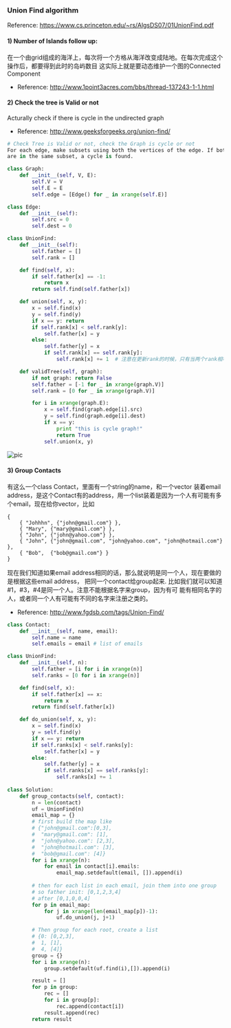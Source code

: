 ### Union Find algorithm 
Reference: https://www.cs.princeton.edu/~rs/AlgsDS07/01UnionFind.pdf

#### 1) Number of Islands follow up:
在一个由grid组成的海洋上，每次将一个方格从海洋改变成陆地。在每次完成这个操作后，都要得到此时的岛屿数目
这实际上就是要动态维护一个图的Connected Component
* Reference: http://www.1point3acres.com/bbs/thread-137243-1-1.html

#### 2) Check the tree is Valid or not
Acturally check if there is cycle in the undirected graph 
* Reference: http://www.geeksforgeeks.org/union-find/

```python
# Check Tree is Valid or not, check the Graph is cycle or not 
For each edge, make subsets using both the vertices of the edge. If both the vertices 
are in the same subset, a cycle is found.

class Graph:
    def __init__(self, V, E):
        self.V = V
        self.E = E
        self.edge = [Edge() for _ in xrange(self.E)]

class Edge:
    def __init__(self):
        self.src = 0
        self.dest = 0

class UnionFind:
    def __init__(self):
        self.father = []
        self.rank = []

    def find(self, x):
        if self.father[x] == -1:
            return x
        return self.find(self.father[x])

    def union(self, x, y):
        x = self.find(x)
        y = self.find(y)
        if x == y: return
        if self.rank[x] < self.rank[y]:
            self.father[x] = y
        else:
            self.father[y] = x
            if self.rank[x] == self.rank[y]:
                self.rank[x] += 1  # 注意在更新rank的时候，只有当两个rank相等的时候才需要加一，否则不变，如下图

    def validTree(self, graph):
        if not graph: return False
        self.father = [-1 for _ in xrange(graph.V)]
        self.rank = [0 for _ in xrange(graph.V)]

        for i in xrange(graph.E):
            x = self.find(graph.edge[i].src)
            y = self.find(graph.edge[i].dest)
            if x == y:
                print "this is cycle graph!"
                return True
            self.union(x, y)

```

![pic](https://cloud.githubusercontent.com/assets/9062406/8512632/58fbbdf6-2301-11e5-9e26-85efa559670c.png)



#### 3) Group Contacts
有这么一个class Contact，里面有一个string的name，和一个vector 装着email address，是这个Contact有的address，用一个list装着是因为一个人有可能有多个email，现在给你vector，比如
```
{
    { "Johhhn", {"john@gmail.com"} },
    { "Mary", {"mary@gmail.com"} },
    { "John", {"john@yahoo.com"} },
    { "John", {"john@gmail.com", "john@yahoo.com", "john@hotmail.com"} },
    { "Bob",  {"bob@gmail.com"} }
}
```
现在我们知道如果email address相同的话，那么就说明是同一个人，现在要做的是根据这些email address，
把同一个contact给group起来. 比如我们就可以知道#1，#3，#4是同一个人。注意不能根据名字来group，因为有可
能有相同名字的人，或者同一个人有可能有不同的名字来注册之类的。

* Reference: http://www.fgdsb.com/tags/Union-Find/

```python
class Contact:
    def __init__(self, name, email):
        self.name = name
        self.emails = email # list of emails 

class UnionFind:
    def __init__(self, n):
        self.father = [i for i in xrange(n)]
        self.ranks = [0 for i in xrange(n)]

    def find(self, x):
        if self.father[x] == x:
            return x
        return find(self.father[x])

    def do_union(self, x, y):
        x = self.find(x)
        y = self.find(y)
        if x == y: return
        if self.ranks[x] < self.ranks[y]:
            self.father[x] = y
        else:
            self.father[y] = x
            if self.ranks[x] == self.ranks[y]:
                self.ranks[x] += 1
                
class Solution:
    def group_contacts(self, contact):
        n = len(contact)
        uf = UnionFind(n)
        email_map = {}
        # first build the map like 
        # {"john@gmail.com":[0,3],
        #  "mary@gmail.com": [1],
        #  "john@yahoo.com": [2,3],
        #  "john@hotmail.com": [3],
        #  "bob@gmail.com": [4]}
        for i in xrange(n):
            for email in contact[i].emails:
                email_map.setdefault(email, []).append(i)
        
        # then for each list in each email, join them into one group
        # so father init: [0,1,2,3,4]
        # after [0,1,0,0,4]
        for p in email_map:
            for j in xrange(len(email_map[p])-1):
                uf.do_union(j, j+1)

        # Then group for each root, create a list
        # {0: [0,2,3],
        #  1, [1],
        #  4, [4]}
        group = {}
        for i in xrange(n):
            group.setdefault(uf.find(i),[]).append(i)

        result = []
        for p in group:
            rec = []
            for i in group[p]:
                rec.append(contact[i])
            result.append(rec)
        return result
```




